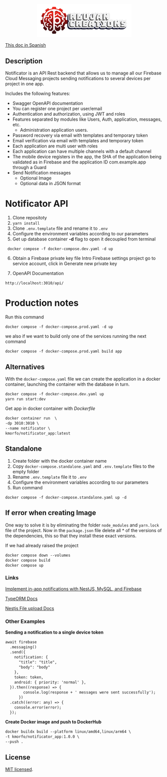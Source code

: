 <p align="center">
  <a href="https://rlujancreations.es" target="blank"><img src="./gitImages/rlujanlogo.png" width="300" alt="RLujanCreations Logo" /></a>
</p>

<a href="README_ES.md" target="blank">This doc in Spanish</a>

## Description
Notificator is an API Rest backend that allows us to manage all our Firebase Cloud Messaging projects sending notifications to several devices per project in one app.

Includes the following features:
* Swagger OpenAPI documentation
* You can register one project per user/email 
* Authentication and authorization, using JWT and roles
* Features separated by modules like Users, Auth, application, messages, etc.
  * Administration application users. 
* Password recovery via email with templates and temporary token
* Email verification via email with templates and temporary token
* Each application are multi user with roles
* Each application can have multiple channels with a default channel
* The mobile device registers in the app, the SHA of the application being validated as in Firebase and the application ID com.example.app through a Guard
* Send Notification messages
  * Optional Image
  * Optional data in JSON format 


# Notificator API
1. Clone repositoty
2. ```yarn install```
3. Clone `.env.template` file and rename it to `.env`
4. Configure the environment variables according to our parameters 
5. Get up database container **-d** flag to open it decoupled from terminal
```
 docker compose -f docker-compose.dev.yaml -d up 
``` 
6. Obtain a Firebase private key file 
   Intro Firebase settings project go to service account, click in Generate new private key 

7. OpenAPI Documentation

```
http://localhost:3010/api/
```

# Production notes
Run this command
```
docker compose -f docker-compose.prod.yaml -d up 
```
we also if we want to build only one of the services running the next command
```
docker compose -f docker-compose.prod.yaml build app
```   

## Alternatives
With the `docker-compose.yaml` file we can create the application in a docker container, launching the container with the database in turn.
```
docker compose -f docker-compose.dev.yaml up
yarn run start:dev

  ``` 
Get app in docker container with _Dockerfile_

```
docker container run  \
-dp 3010:3010 \
--name notificator \
kmorfo/notificator_app:latest
```

## Standalone
1. Create folder with the docker container name
2. Copy `docker-compose.standalone.yaml` and `.env.template` files to the empty folder
3. Rename `.env.template` file  it to `.env` 
4. Configure the environment variables according to our parameters 
5. Run command
```
docker compose -f docker-compose.standalone.yaml up -d
```

## If error when creating Image
One way to solve it is by eliminating the folder `node_modules` and `yarn.lock` file of the project. 
Now in the `package.json` file delete all **^** of the versions of the dependencies, this so that they install these exact versions.

If we had already raised the project
``` 
docker compose down --volumes
docker compose build
docker compose up

```

### Links
[Implement in-app notifications with NestJS, MySQL, and Firebase](https://blog.logrocket.com/implement-in-app-notifications-nestjs-mysql-firebase)

[TypeORM Docs](https://orkhan.gitbook.io/typeorm/docs)

[Nestjs File upload Docs](https://docs.nestjs.com/techniques/file-upload)

### Other Examples
**Sending a notification to a single device token**
```
await firebase
  .messaging()
  .send({
    notification: {
      "title": "title",
      "body": "body"
    },
    token: token,
    android: { priority: 'normal' },
  }).then((response) => {
        console.log(response + ' messages were sent successfully');
      })
  .catch((error: any) => {
    console.error(error);
  });

```

**Create Docker image and push to DockerHub**
```
docker buildx build --platform linux/amd64,linux/arm64 \
-t kmorfo/notificator_app:1.0.0 \
--push .
```

## License

[MIT licensed](LICENSE).
